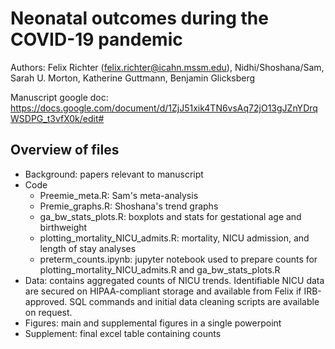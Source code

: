 # Neonatal outcomes during the COVID-19 pandemic

Authors: Felix Richter (felix.richter@icahn.mssm.edu), Nidhi/Shoshana/Sam, Sarah U. Morton, Katherine Guttmann, Benjamin Glicksberg

Manuscript google doc:
https://docs.google.com/document/d/1ZjJ51xik4TN6vsAq72jO13gJZnYDrqWSDPG_t3vfX0k/edit#

## Overview of files

- Background: papers relevant to manuscript
- Code
  - Preemie_meta.R: Sam's meta-analysis
  - Premie_graphs.R: Shoshana's trend graphs
  - ga_bw_stats_plots.R: boxplots and stats for gestational age and birthweight
  - plotting_mortality_NICU_admits.R: mortality, NICU admission, and length of stay analyses
  - preterm_counts.ipynb: jupyter notebook used to prepare counts for plotting_mortality_NICU_admits.R and ga_bw_stats_plots.R
- Data: contains aggregated counts of NICU trends. Identifiable NICU data are secured on HIPAA-compliant storage and available from Felix if IRB-approved. SQL commands and initial data cleaning scripts are available on request.
- Figures: main and supplemental figures in a single powerpoint
- Supplement: final excel table containing counts